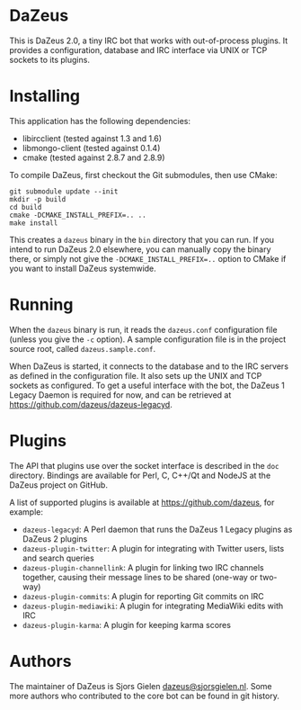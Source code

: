 # DaZeus

This is DaZeus 2.0, a tiny IRC bot that works with out-of-process plugins. It
provides a configuration, database and IRC interface via UNIX or TCP sockets to
its plugins.

# Installing

This application has the following dependencies:

* libircclient (tested against 1.3 and 1.6)
* libmongo-client (tested against 0.1.4)
* cmake (tested against 2.8.7 and 2.8.9)

To compile DaZeus, first checkout the Git submodules, then use CMake:

    git submodule update --init
    mkdir -p build
    cd build
    cmake -DCMAKE_INSTALL_PREFIX=.. ..
    make install

This creates a `dazeus` binary in the `bin` directory that you can run. If you
intend to run DaZeus 2.0 elsewhere, you can manually copy the binary there, or
simply not give the `-DCMAKE_INSTALL_PREFIX=..` option to CMake if you want to
install DaZeus systemwide.

# Running

When the `dazeus` binary is run, it reads the `dazeus.conf` configuration file
(unless you give the `-c` option). A sample configuration file is in the
project source root, called `dazeus.sample.conf`.

When DaZeus is started, it connects to the database and to the IRC servers as
defined in the configuration file. It also sets up the UNIX and TCP sockets
as configured. To get a useful interface with the bot, the DaZeus 1 Legacy
Daemon is required for now, and can be retrieved at
<https://github.com/dazeus/dazeus-legacyd>.

# Plugins

The API that plugins use over the socket interface is described in the `doc`
directory. Bindings are available for Perl, C, C++/Qt and NodeJS at the DaZeus
project on GitHub.

A list of supported plugins is available at <https://github.com/dazeus>, for
example:

* `dazeus-legacyd`: A Perl daemon that runs the DaZeus 1 Legacy plugins as
  DaZeus 2 plugins
* `dazeus-plugin-twitter`: A plugin for integrating with Twitter users, lists
  and search queries
* `dazeus-plugin-channellink`: A plugin for linking two IRC channels together,
  causing their message lines to be shared (one-way or two-way)
* `dazeus-plugin-commits`: A plugin for reporting Git commits on IRC
* `dazeus-plugin-mediawiki`: A plugin for integrating MediaWiki edits with IRC
* `dazeus-plugin-karma`: A plugin for keeping karma scores

# Authors

The maintainer of DaZeus is Sjors Gielen <dazeus@sjorsgielen.nl>. Some more
authors who contributed to the core bot can be found in git history.
